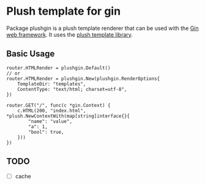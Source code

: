 # Plush template for gin

Package plushgin is a plush template renderer that can be used with the [Gin web framework](https://github.com/gin-gonic/gin).
It uses the [plush template library](https://github.com/gobuffalo/plush).

## Basic Usage

```golang
router.HTMLRender = plushgin.Default()
// or
router.HTMLRender = plushgin.New(plushgin.RenderOptions{
	TemplateDir: "templates",
	ContentType: "text/html; charset=utf-8",
})

router.GET("/", func(c *gin.Context) {
	c.HTML(200, "index.html", *plush.NewContextWith(map[string]interface{}{
		"name": "value",
		"a": 1,
		"bool": true,
	}))
})
```

## TODO

* [ ] cache
